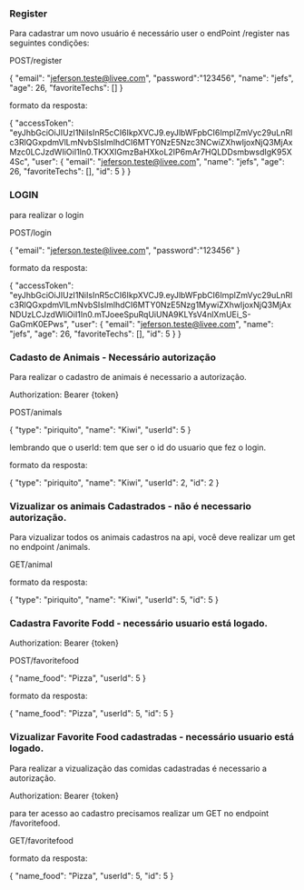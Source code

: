 ### Register

Para cadastrar um novo usuário é necessário user o endPoint /register nas seguintes condições:

POST/register

{
"email": "jeferson.teste@livee.com",
"password":"123456",
"name": "jefs",
"age": 26,
"favoriteTechs": []
}

formato da resposta:

{
"accessToken": "eyJhbGciOiJIUzI1NiIsInR5cCI6IkpXVCJ9.eyJlbWFpbCI6ImplZmVyc29uLnRlc3RlQGxpdmVlLmNvbSIsImlhdCI6MTY0NzE5Nzc3NCwiZXhwIjoxNjQ3MjAxMzc0LCJzdWIiOiI1In0.TKXXIGmzBaHXkoL2IP6mAr7HQLDDsmbwsdIgK95X4Sc",
"user": {
"email": "jeferson.teste@livee.com",
"name": "jefs",
"age": 26,
"favoriteTechs": [],
"id": 5
}
}

### LOGIN

para realizar o login

POST/login

{
"email": "jeferson.teste@livee.com",
"password":"123456"
}

formato da resposta:

{
"accessToken": "eyJhbGciOiJIUzI1NiIsInR5cCI6IkpXVCJ9.eyJlbWFpbCI6ImplZmVyc29uLnRlc3RlQGxpdmVlLmNvbSIsImlhdCI6MTY0NzE5Nzg1MywiZXhwIjoxNjQ3MjAxNDUzLCJzdWIiOiI1In0.mTJoeeSpuRqUiUNA9KLYsV4nlXmUEi_S-GaGmK0EPws",
"user": {
"email": "jeferson.teste@livee.com",
"name": "jefs",
"age": 26,
"favoriteTechs": [],
"id": 5
}
}

### Cadasto de Animais - Necessário autorização

Para realizar o cadastro de animais é necessario a autorização.

Authorization: Bearer {token}

POST/animals

{
"type": "piriquito",
"name": "Kiwi",
"userId": 5
}

lembrando que o userId: tem que ser o id do usuario que fez o login.

formato da resposta:

{
"type": "piriquito",
"name": "Kiwi",
"userId": 2,
"id": 2
}

### Vizualizar os animais Cadastrados - não é necessario autorização.

Para vizualizar todos os animais cadastros na api, você deve realizar um get no endpoint /animals.

GET/animal

formato da resposta:

{
"type": "piriquito",
"name": "Kiwi",
"userId": 5,
"id": 5
}

### Cadastra Favorite Fodd - necessário usuario está logado.

Authorization: Bearer {token}

POST/favoritefood

{
"name_food": "Pizza",
"userId": 5
}

formato da resposta:

{
"name_food": "Pizza",
"userId": 5,
"id": 5
}

### Vizualizar Favorite Food cadastradas - necessário usuario está logado.

Para realizar a vizualização das comidas cadastradas é necessario a autorização.

Authorization: Bearer {token}

para ter acesso ao cadastro precisamos realizar um GET no endpoint /favoritefood.

GET/favoritefood

formato da resposta:

{
"name_food": "Pizza",
"userId": 5,
"id": 5
}
